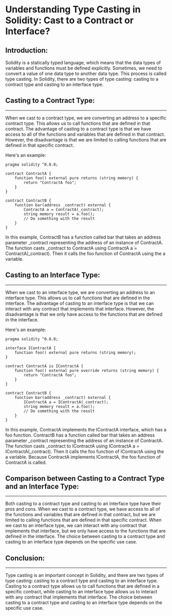 # Understanding Type Casting in Solidity: Cast to a Contract or Interface?

## Introduction:

Solidity is a statically typed language, which means that the data types of variables and functions must be defined explicitly. Sometimes, we need to convert a value of one data type to another data type. This process is called type casting. In Solidity, there are two types of type casting: casting to a contract type and casting to an interface type.

## Casting to a Contract Type:

<hr>

When we cast to a contract type, we are converting an address to a specific contract type. This allows us to call functions that are defined in that contract. The advantage of casting to a contract type is that we have access to all of the functions and variables that are defined in that contract. However, the disadvantage is that we are limited to calling functions that are defined in that specific contract.

Here's an example:

```sol
pragma solidity ^0.8.0;

contract ContractA {
    function foo() external pure returns (string memory) {
        return "ContractA foo";
    }
}

contract ContractB {
    function bar(address _contract) external {
        ContractA a = ContractA(_contract);
        string memory result = a.foo();
        // Do something with the result
    }
}
```

In this example, ContractB has a function called bar that takes an address parameter _contract representing the address of an instance of ContractA. The function casts _contract to ContractA using ContractA a = ContractA(_contract). Then it calls the foo function of ContractA using the a variable.

## Casting to an Interface Type:

<hr>

When we cast to an interface type, we are converting an address to an interface type. This allows us to call functions that are defined in the interface. The advantage of casting to an interface type is that we can interact with any contract that implements that interface. However, the disadvantage is that we only have access to the functions that are defined in the interface.

Here's an example:

```sol
pragma solidity ^0.8.0;

interface IContractA {
    function foo() external pure returns (string memory);
}

contract ContractA is IContractA {
    function foo() external pure override returns (string memory) {
        return "ContractA foo";
    }
}

contract ContractB {
    function bar(address _contract) external {
        IContractA a = IContractA(_contract);
        string memory result = a.foo();
        // Do something with the result
    }
}
```

In this example, ContractA implements the IContractA interface, which has a foo function. ContractB has a function called bar that takes an address parameter _contract representing the address of an instance of ContractA. The function casts _contract to IContractA using IContractA a = IContractA(_contract). Then it calls the foo function of IContractA using the a variable. Because ContractA implements IContractA, the foo function of ContractA is called.


## Comparison between Casting to a Contract Type and an Interface Type:

<hr>

Both casting to a contract type and casting to an interface type have their pros and cons. When we cast to a contract type, we have access to all of the functions and variables that are defined in that contract, but we are limited to calling functions that are defined in that specific contract. When we cast to an interface type, we can interact with any contract that implements that interface, but we only have access to the functions that are defined in the interface. The choice between casting to a contract type and casting to an interface type depends on the specific use case.

## Conclusion:

<hr>

Type casting is an important concept in Solidity, and there are two types of type casting: casting to a contract type and casting to an interface type. Casting to a contract type allows us to call functions that are defined in a specific contract, while casting to an interface type allows us to interact with any contract that implements that interface. The choice between casting to a contract type and casting to an interface type depends on the specific use case.
